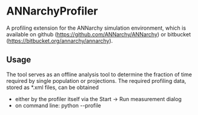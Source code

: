 # ANNarchyProfiler

A profiling extension for the ANNarchy simulation environment, which is available on github (https://github.com/ANNarchy/ANNarchy) or bitbucket (https://bitbucket.org/annarchy/annarchy).

## Usage

The tool serves as an offline analysis tool to determine the fraction of time required by single population or projections. The required profiling data, stored as *.xml files, can be obtained 

* either by the profiler itself via the Start -> Run measurement dialog
* on command line: python <your script> --profile

